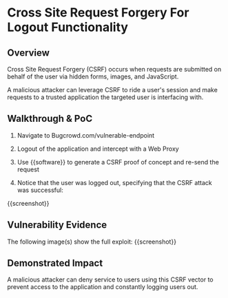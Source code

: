 # Cross Site Request Forgery For Logout Functionality

## Overview
Cross Site Request Forgery (CSRF) occurs when requests are submitted on behalf of the user via hidden forms, images, and JavaScript. 

A malicious attacker can leverage CSRF to ride a user's session and make requests to a trusted application the targeted user is interfacing with.

<!--
**Please replace text in each section below**

HTTPS not Available or HTTP by default on Login Page Vulnerability Report

Resources:

- <https://owasp.org/www-project-top-ten/2017/A3_2017-Sensitive_Data_Exposure>
-->

## Walkthrough & PoC

<!-- Provide a step-by-step walkthrough on how to access the vulnerable injection point, and how to exploit the vulnerability.
Adding a dot-pointed walkthrough with relevant screenshots will speed triage time and result in faster rewards!

Example:

1. Browse to the URL <www.inscope.com/login>
1. Attempt to sign into the website using the login button
1. Observe the page running on HTTP as default

1. Run the following command on a machine with cURL installed
```bash
curl -I www.inscope.com/login
```
1. Observe the repsonse showing a 200 OK on the HTTP response

 -->

1. Navigate to Bugcrowd.com/vulnerable-endpoint

1. Logout of the application and intercept with a Web Proxy

1. Use {{software}} to generate a CSRF proof of concept and re-send the request

1. Notice that the user was logged out, specifying that the CSRF attack was successful:

{{screenshot}}

## Vulnerability Evidence

<!-- 
Your submission MUST include evidence of the vulnerability and not be theoretical in nature.

This can include a cURL response from the website showing that HTTP is default or HTTPS is not avalible.
 -->

The following image(s) show the full exploit:
{{screenshot}}

## Demonstrated Impact
<!--
Demonstrating increased impact results in higher rewards! 

Credentials transmitted over HTTP are transmitted in Plaintext, allowing any attacker to intercept these requests, and obtain the login credentials for that user. 
-->

A malicious attacker can deny service to users using this CSRF vector to prevent access to the application and constantly logging users out.

